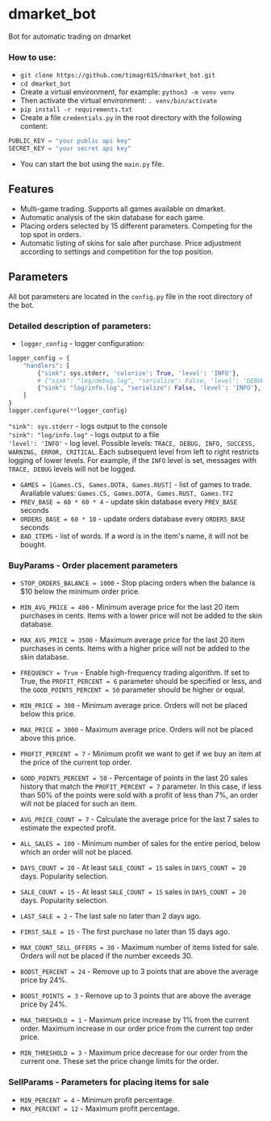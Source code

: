 # dmarket_bot
Bot for automatic trading on dmarket

### How to use:

- `git clone https://github.com/timagr615/dmarket_bot.git`
- `cd dmarket_bot`
- Create a virtual environment, for example: `python3 -m venv venv`
- Then activate the virtual environment: `. venv/bin/activate`
- `pip install -r requirements.txt`
- Create a file `credentials.py` in the root directory with the following content:

```python
PUBLIC_KEY = "your public api key"
SECRET_KEY = "your secret api key"
```

- You can start the bot using the `main.py` file.

## Features
- Multi-game trading. Supports all games available on dmarket.
- Automatic analysis of the skin database for each game.
- Placing orders selected by 15 different parameters. Competing for the top spot in orders.
- Automatic listing of skins for sale after purchase. Price adjustment according to settings and competition for the top position.

## Parameters
All bot parameters are located in the `config.py` file in the root directory of the bot.

### Detailed description of parameters:
- `logger_config` - logger configuration:
```python
logger_config = {
    "handlers": [
        {"sink": sys.stderr, 'colorize': True, 'level': 'INFO'},
        # {"sink": "log/debug.log", "serialize": False, 'level': 'DEBUG'},
        {"sink": "log/info.log", "serialize": False, 'level': 'INFO'},
    ]
}
logger.configure(**logger_config)
```
`"sink": sys.stderr` - logs output to the console  
`"sink": "log/info.log"` - logs output to a file  
`'level': 'INFO'` - log level. Possible levels: `TRACE, DEBUG, INFO, SUCCESS, WARNING, ERROR, CRITICAL`. Each subsequent level from left to right restricts logging of lower levels. For example, if the `INFO` level is set, messages with `TRACE, DEBUG` levels will not be logged.

- `GAMES = [Games.CS, Games.DOTA, Games.RUST]` - list of games to trade. Available values: `Games.CS, Games.DOTA, Games.RUST, Games.TF2`
- `PREV_BASE = 60 * 60 * 4` - update skin database every `PREV_BASE` seconds
- `ORDERS_BASE = 60 * 10` - update orders database every `ORDERS_BASE` seconds
- `BAD_ITEMS` - list of words. If a word is in the item's name, it will not be bought.

### BuyParams - Order placement parameters
- `STOP_ORDERS_BALANCE = 1000` - Stop placing orders when the balance is $10 below the minimum order price.
- `MIN_AVG_PRICE = 400` - Minimum average price for the last 20 item purchases in cents. Items with a lower price will not be added to the skin database.
- `MAX_AVG_PRICE = 3500` - Maximum average price for the last 20 item purchases in cents. Items with a higher price will not be added to the skin database.
- `FREQUENCY = True` - Enable high-frequency trading algorithm. If set to True, the `PROFIT_PERCENT = 6` parameter should be specified or less, and the `GOOD_POINTS_PERCENT = 50` parameter should be higher or equal.
- `MIN_PRICE = 300` - Minimum average price. Orders will not be placed below this price.
- `MAX_PRICE = 3000` - Maximum average price. Orders will not be placed above this price.

- `PROFIT_PERCENT = 7` - Minimum profit we want to get if we buy an item at the price of the current top order.
- `GOOD_POINTS_PERCENT = 50` - Percentage of points in the last 20 sales history that match the `PROFIT_PERCENT = 7` parameter. In this case, if less than 50% of the points were sold with a profit of less than 7%, an order will not be placed for such an item.
- `AVG_PRICE_COUNT = 7` - Calculate the average price for the last 7 sales to estimate the expected profit.
- `ALL_SALES = 100` - Minimum number of sales for the entire period, below which an order will not be placed.
- `DAYS_COUNT = 20` - At least `SALE_COUNT = 15` sales in `DAYS_COUNT = 20` days. Popularity selection.
- `SALE_COUNT = 15` - At least `SALE_COUNT = 15` sales in `DAYS_COUNT = 20` days. Popularity selection.
- `LAST_SALE = 2` - The last sale no later than 2 days ago.
- `FIRST_SALE = 15` - The first purchase no later than 15 days ago.

- `MAX_COUNT_SELL_OFFERS = 30` - Maximum number of items listed for sale. Orders will not be placed if the number exceeds 30.

- `BOOST_PERCENT = 24` - Remove up to 3 points that are above the average price by 24%.
- `BOOST_POINTS = 3` - Remove up to 3 points that are above the average price by 24%.

- `MAX_THRESHOLD = 1` - Maximum price increase by 1% from the current order. Maximum increase in our order price from the current top order price.
- `MIN_THRESHOLD = 3` - Maximum price decrease for our order from the current one. These set the price change limits for the order.

### SellParams - Parameters for placing items for sale
- `MIN_PERCENT = 4` - Minimum profit percentage.
- `MAX_PERCENT = 12` - Maximum profit percentage.
